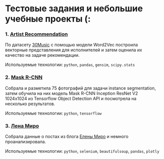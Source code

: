 # Тестовые задания и небольшие учебные проекты (:

### 1. [Artist Recommendation](https://nbviewer.jupyter.org/github/saridormi/notebooks/blob/master/Artist%20Recommendation.ipynb)

По датасету [30Music](http://recsys.deib.polimi.it/datasets/) с помощью модели Word2Vec построила векторные представления для исполнителей и затем оценила их качество на задаче рекомендации.

Используемые технологии: `python`, `pandas`, `gensim`, `scipy.stats`

### 2. [Mask R-CNN](https://nbviewer.jupyter.org/github/saridormi/notebooks/blob/master/Mask_R_CNN_project.ipynb)

Собрала и разметила 75 фотографий для задачи instance segmentation, затем обучила на них модель Mask R-CNN Inception ResNet V2 1024x1024 из Tensorflow Object Detection API и посмотрела на несколько результатов.

Используемые технологии: `python`, `tensorflow`

### 3. [Лена Миро](https://nbviewer.jupyter.org/github/saridormi/notebooks/blob/master/lenamiro.ipynb)

Собрала данные о постах из блога [Елены Миро](lena-miro.ru) и немного проанализировала.

Используемые технологии: `python`, `selenium`, `beautifulsoup`, `pandas`, `plotly`

